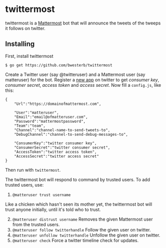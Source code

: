 twittermost
===========

twittermost is a [Mattermost](https://about.mattermost.com) bot
that will announce the tweets of the tweeps it follows on twitter.

Installing
----------

First, install twittermost

    $ go get https://github.com/bwesterb/twittermost

Create a Twitter user (say @twitteruser) and a Mattermost user (say matteruser)
for the bot.  Register a [new app](https://apps.twitter.com) on twitter
to get *consumer key*, *consumer secret*, *access token* and *access secret*.
Now fill a `config.js`, like this:
    
    {
        "Url":"https://domainofmattermost.com",

        "User":"matteruser",
        "Email":"email@ofmatteruser.com",
        "Password":"mattermostpassword",
        "Team":"team",
        "Channel":"channel-name-to-send-tweets-to",
        "DebugChannel":"channel-to-send-debug-messages-to",

        "ConsumerKey":"twitter consumer key",
        "ConsumerSecret":"twitter consumer secret",
        "AccessToken":"twitter access token",
        "AccessSecret":"twitter access secret"
    }

Then run with `twittermost`.

The twittermost bot will respond to command by trusted users.  To add trusted users, use:

1. `@matteruser trust username`

Like a chicken which hasn't seen its mother yet, the twittermost bot will trust anyone initially, until it's told who to trust.
 
2. `@matteruser distrust username`
   Removes the given Mattermost user from the trusted users.
3. `@matteruser follow twitterhandle`
   Follow the given user on twitter.
4. `@matteruser unfollow twitterhandle`
   Unfollow the given user on twitter.
5. `@matteruser check`
   Force a twitter timeline check for updates.  
